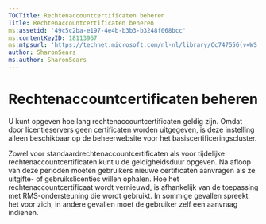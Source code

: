 ```yaml
---
TOCTitle: Rechtenaccountcertificaten beheren
Title: Rechtenaccountcertificaten beheren
ms:assetid: '49c5c2ba-e197-4e4b-b3b3-b3248f068bcc'
ms:contentKeyID: 18113967
ms:mtpsurl: 'https://technet.microsoft.com/nl-nl/library/Cc747556(v=WS.10)'
author: SharonSears
ms.author: SharonSears
---
```


Rechtenaccountcertificaten beheren
==================================

U kunt opgeven hoe lang rechtenaccountcertificaten geldig zijn. Omdat door licentieservers geen certificaten worden uitgegeven, is deze instelling alleen beschikbaar op de beheerwebsite voor het basiscertificeringscluster.

Zowel voor standaardrechtenaccountcertificaten als voor tijdelijke rechtenaccountcertificaten kunt u de geldigheidsduur opgeven. Na afloop van deze perioden moeten gebruikers nieuwe certificaten aanvragen als ze uitgifte- of gebruikslicenties willen ophalen. Hoe het rechtenaccountcertificaat wordt vernieuwd, is afhankelijk van de toepassing met RMS-ondersteuning die wordt gebruikt. In sommige gevallen spreekt het voor zich, in andere gevallen moet de gebruiker zelf een aanvraag indienen.

